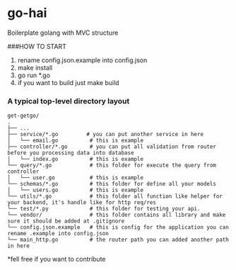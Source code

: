 # go-hai
Boilerplate golang with MVC structure

###HOW TO START
1. rename config.json.example into config.json
2. make install
3. go run *.go
4. if you want to build just make build



### A typical top-level directory layout
	get-getgo/
    .
    ├── ...
    ├── service/*.go         # you can put another service in here
    │   └── email.go          # this is example    
    ├── controller/*.go       # you can put all validation from router before you processing data into database
    │   └── index.go          # this is example
    └── query/*.go            # this folder for execute the query from controller
    │   └── user.go           # this is example    
    └── schemas/*.go          # this folder for define all your models
    │   └── users.go          # this is example        
    └── utils/*.go            # this folder all function like helper for your backend, it's handle like for http req/res
    └── test/*.py             # this folder for testing your api.
    └── vendor/               # this folder contains all library and make sure it should be added at .gitignore
    └── config.json.example   # this is config for the application you can rename .example into config.json
    └── main_http.go          # the router path you can added another path in here


*fell free if you want to contribute
